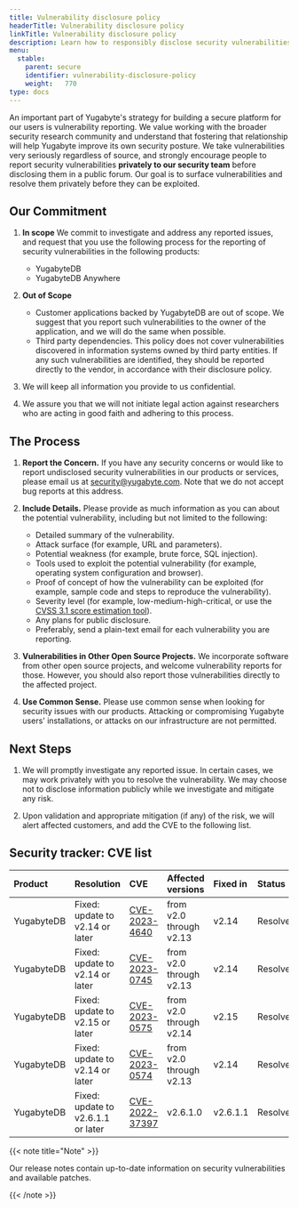 ```yaml
---
title: Vulnerability disclosure policy
headerTitle: Vulnerability disclosure policy
linkTitle: Vulnerability disclosure policy
description: Learn how to responsibly disclose security vulnerabilities to Yugabyte
menu:
  stable:
    parent: secure
    identifier: vulnerability-disclosure-policy
    weight:   770
type: docs
---
```


An important part of Yugabyte's strategy for building a secure platform for our users is vulnerability reporting. We value working with the broader security research community and understand that fostering that relationship will help Yugabyte improve its own security posture. We take vulnerabilities very seriously regardless of source, and strongly encourage people to report security vulnerabilities **privately to our security team** before disclosing them in a public forum. Our goal is to surface vulnerabilities and resolve them privately before they can be exploited.

## Our Commitment

1. **In scope** We commit to investigate and address any reported issues, and request that you use the following process for the reporting of security vulnerabilities in the following products:

    * YugabyteDB
    * YugabyteDB Anywhere

1. **Out of Scope**

    * Customer applications backed by YugabyteDB are out of scope. We suggest that you report such vulnerabilities to the owner of the application, and we will do the same when possible.
    * Third party dependencies. This policy does not cover vulnerabilities discovered in information systems owned by third party entities.  If any such vulnerabilities are identified, they should be reported directly to the vendor, in accordance with their disclosure policy.

1. We will keep all information you provide to us confidential.

1. We assure you that we will not initiate legal action against researchers who are acting in good faith and adhering to this process.

## The Process

1. **Report the Concern.** If you have any security concerns or would like to report undisclosed security vulnerabilities in our products or services, please email us at [security@yugabyte.com](mailto:security@yugabyte.com). Note that we do not accept bug reports at this address.

1. **Include Details.** Please provide as much information as you can about the potential vulnerability, including but not limited to the following:

    * Detailed summary of the vulnerability.
    * Attack surface (for example, URL and parameters).
    * Potential weakness (for example, brute force, SQL injection).
    * Tools used to exploit the potential vulnerability (for example, operating system configuration and browser).
    * Proof of concept of how the vulnerability can be exploited (for example, sample code and steps to reproduce the vulnerability).
    * Severity level (for example, low-medium-high-critical, or use the [CVSS 3.1 score estimation tool](https://www.first.org/cvss/user-guide)).
    * Any plans for public disclosure.
    * Preferably, send a plain-text email for each vulnerability you are reporting.

1. **Vulnerabilities in Other Open Source Projects.** We incorporate software from other open source projects, and welcome vulnerability reports for those. However, you should also report those vulnerabilities directly to the affected project.

1. **Use Common Sense.** Please use common sense when looking for security issues with our products. Attacking or compromising Yugabyte users' installations, or attacks on our infrastructure are not permitted.

## Next Steps

1. We will promptly investigate any reported issue. In certain cases, we may work privately with you to resolve the vulnerability. We may choose not to disclose information publicly while we investigate and mitigate any risk.

1. Upon validation and appropriate mitigation (if any) of the risk, we will alert affected customers, and add the CVE to the following list.

## Security tracker: CVE list

| Product | Resolution | CVE | Affected versions | Fixed in | Status |
| :------ | :--------- | :-- | :---------------- | :------- | :----- |
| YugabyteDB | Fixed: update to v2.14 or later | [CVE-2023-4640](https://www.cve.org/CVERecord?id=CVE-2023-4640/) | from v2.0 through v2.13 | v2.14 | Resolved |
| YugabyteDB | Fixed: update to v2.14 or later | [CVE-2023-0745](https://www.cve.org/CVERecord?id=CVE-2023-0745) | from v2.0 through v2.13 | v2.14 | Resolved |
| YugabyteDB | Fixed: update to v2.15 or later | [CVE-2023-0575](https://www.cve.org/CVERecord?id=CVE-2023-0575) | from v2.0 through v2.14 | v2.15 | Resolved |
| YugabyteDB | Fixed: update to v2.14 or later | [CVE-2023-0574](https://www.cve.org/CVERecord?id=CVE-2023-0574) | from v2.0 through v2.13 | v2.14 | Resolved |
| YugabyteDB | Fixed: update to v2.6.1.1 or later | [CVE-2022-37397](https://www.cve.org/CVERecord?id=CVE-2022-37397) | v2.6.1.0 | v2.6.1.1 | Resolved |

{{< note title="Note" >}}

Our release notes contain up-to-date information on security vulnerabilities and available patches.

{{< /note >}}
